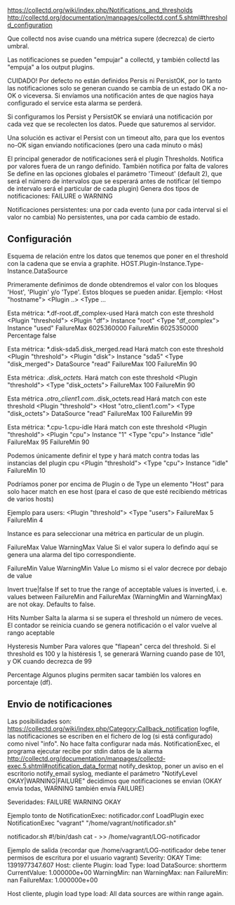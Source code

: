 https://collectd.org/wiki/index.php/Notifications_and_thresholds
http://collectd.org/documentation/manpages/collectd.conf.5.shtml#threshold_configuration

Que collectd nos avise cuando una métrica supere (decrezca) de cierto umbral.

Las notificaciones se pueden "empujar" a collectd, y también collectd las "empuja" a los output plugins.

CUIDADO!
Por defecto no están definidos Persis ni PersistOK, por lo tanto las notificaciones solo se generan cuando se cambia de un estado OK a no-OK o viceversa.
Si envíamos una notificación antes de que nagios haya configurado el service esta alarma se perderá.

Si configuramos los Persist y PersistOK se enviará una notificación por cada vez que se recolecten los datos. Puede que saturemos al servidor.

Una solución es activar el Persist con un timeout alto, para que los eventos no-OK sigan enviando notificaciones (pero una cada minuto o más)


El principal generador de notificaciones será el plugin Thresholds.
  Notifica por valores fuera de un rango definido.
  También notifica por falta de valores
    Se define en las opciones globales el parámetro 'Timeout' (default 2), que será el número de intervalos que se esperará antes de notificar (el tiempo de intervalo será el particular de cada plugin)
  Genera dos tipos de notificaciones: FAILURE o WARNING


Notificaciones persistentes: una por cada evento (una por cada interval si el valor no cambia)
No persistentes, una por cada cambio de estado.


## Configuración ##
Esquema de relación entre los datos que tenemos que poner en el threshold con la cadena que se envia a graphite.
HOST.Plugin-Instance.Type-Instance.DataSource


Primeramente definimos de donde obtendremos el valor con los bloques 'Host', 'Plugin' y/o 'Type'.
Estos bloques se pueden anidar. Ejemplo:
  <Host "hostname">
    <Plugin ..>
      <Type ...

Esta métrica:
*.df-root.df_complex-used
Hará match con este threshold
<Plugin "threshold">
  <Plugin "df">
    Instance "root"
    <Type "df_complex">
        Instance "used"
        FailureMax 6025360000
        FailureMin 6025350000
        Percentage false
    </Type>
  </Plugin>
</Plugin>

Esta métrica:
*.disk-sda5.disk_merged.read
Hará match con este threshold
<Plugin "threshold">
  <Plugin "disk">
    Instance "sda5"
    <Type "disk_merged">
      DataSource "read"
      FailureMax 100
      FailureMin 90
    </Type>
  </Plugin>
</Plugin>

Esta métrica:
*.disk_octets.*
Hará match con este threshold
<Plugin "threshold">
 <Type "disk_octets">
   FailureMax 100
   FailureMin 90
 </Type>
</Plugin>

Esta métrica
*.otro_client1.com.*.disk_octets.read
Hará match con este threshold
<Plugin "threshold">
  <Host "otro_client1.com">
    <Type "disk_octets">
      DataSource "read"
      FailureMax 100
      FailureMin 99
    </Type>
  </Host>
</Plugin>


Esta métrica:
*.cpu-1.cpu-idle
Hará match con este threshold
<Plugin "threshold">
  <Plugin "cpu">
    Instance "1"
    <Type "cpu">
      Instance "idle"
      FailureMax 95
      FailureMin 90
    </Type>
  </Plugin>
</Plugin>

Podemos únicamente definir el type y hará match contra todas las instancias del plugin cpu
<Plugin "threshold">
  <Type "cpu">
    Instance "idle"
    FailureMin 10
  </Type> 
</Plugin>

Podríamos poner por encima de Plugin o de Type un elemento "Host" para solo hacer match en ese host (para el caso de que esté recibiendo métricas de varios hosts)


Ejemplo para users:
<Plugin "threshold">
  <Type "users">
    FailureMax 5
    FailureMin 4
  </Type>
</Plugin>

Instance es para seleccionar una métrica en particular de un plugin.

FailureMax Value
WarningMax Value
  Si el valor supera lo defindo aquí se genera una alarma del tipo correspondiente.

FailureMin Value
WarningMin Value
  Lo mismo si el valor decrece por debajo de value


Invert true|false
If set to true the range of acceptable values is inverted, i. e. values between FailureMin and FailureMax (WarningMin and WarningMax) are not okay. Defaults to false.

Hits Number
  Salta la alarma si se supera el threshold un número de veces. El contador se reinicia cuando se genera notificación o el valor vuelve al rango aceptable

Hysteresis Number
  Para valores que "flapean" cerca del threshold. Si el threshold es 100 y la histéresis 1, se generará Warning cuando pase de 101, y OK cuando decrezca de 99

Percentage
  Algunos plugins permiten sacar también los valores en porcentaje (df).


## Envio de notificaciones ##

Las posibilidades son: https://collectd.org/wiki/index.php/Category:Callback_notification
  logfile, las notificaciones se escriben en el fichero de log (si está configurado) como nivel "info". No hace falta configurar nada más.
  NotificationExec, el programa ejecutar recibe por stdin datos de la alarma http://collectd.org/documentation/manpages/collectd-exec.5.shtml#notification_data_format
  notify_desktop, poner un aviso en el escritorio
  notify_email
  syslog, mediante el parámetro "NotifyLevel OKAY|WARNING|FAILURE" decidimos que notificaciones se envian (OKAY envia todas, WARNING también envía FAILURE)


Severidades:
  FAILURE
  WARNING
  OKAY


Ejemplo tonto de NotificationExec:
notificador.conf
  LoadPlugin exec
  <Plugin exec>
    NotificationExec "vagrant" "/home/vagrant/notificador.sh"
  </Plugin>

notificador.sh
#!/bin/dash
cat - >> /home/vagrant/LOG-notificador

Ejemplo de salida (recordar que /home/vagrant/LOG-notificador debe tener permisos de escritura por el usuario vagrant)
  Severity: OKAY
  Time: 1391977347.607
  Host: cliente
  Plugin: load
  Type: load
  DataSource: shortterm
  CurrentValue: 1.000000e+00
  WarningMin: nan
  WarningMax: nan
  FailureMin: nan
  FailureMax: 1.000000e+00

  Host cliente, plugin load type load: All data sources are within range again.

